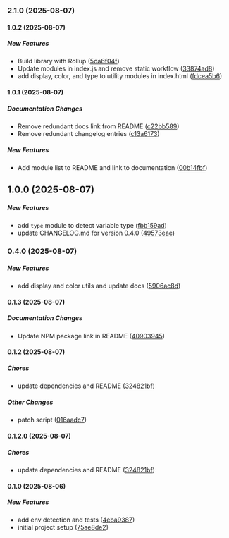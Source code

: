 ### 2.1.0 (2025-08-07)

#### 1.0.2 (2025-08-07)

##### New Features

*  Build library with Rollup ([5da6f04f](https://github.com/jlongyam/utility/commit/5da6f04f8b93faded7dcbdfbe035279ec06a486d))
*  Update modules in index.js and remove static workflow ([33874ad8](https://github.com/jlongyam/utility/commit/33874ad84b184b23bb807c4e7ec0c8d0faa9a3bf))
*  add display, color, and type to utility modules in index.html ([fdcea5b6](https://github.com/jlongyam/utility/commit/fdcea5b67e844f96fc3798993b91b2e7c5744f4e))

#### 1.0.1 (2025-08-07)

##### Documentation Changes

*  Remove redundant docs link from README ([c22bb589](https://github.com/jlongyam/utility/commit/c22bb589a0e775a1d9aa7ca68bc930512ec9d2cb))
*  Remove redundant changelog entries ([c13a6173](https://github.com/jlongyam/utility/commit/c13a61731d201b61620aa894f4c1c74e0a22522d))

##### New Features

*  Add module list to README and link to documentation ([00b14fbf](https://github.com/jlongyam/utility/commit/00b14fbf95a257cc8e888660686fd412dda9837c))

## 1.0.0 (2025-08-07)

##### New Features

*  add `type` module to detect variable type ([fbb159ad](https://github.com/jlongyam/utility/commit/fbb159ad1b19dac50447dff070766e1ab9eeeb1f))
*  update CHANGELOG.md for version 0.4.0 ([49573eae](https://github.com/jlongyam/utility/commit/49573eae21992added09916a37db6b1eb4d2376f))

### 0.4.0 (2025-08-07)

##### New Features

*  add display and color utils and update docs ([5906ac8d](https://github.com/jlongyam/utility/commit/5906ac8d02c95c9195ebc9bf081e33ca32f0af1c))

#### 0.1.3 (2025-08-07)

##### Documentation Changes

*  Update NPM package link in README ([40903945](https://github.com/jlongyam/utility/commit/409039453432eaf0a7c4131728b79e0631de00ce))

#### 0.1.2 (2025-08-07)

##### Chores

*  update dependencies and README ([324821bf](https://github.com/jlongyam/utility/commit/324821bfa92d342fc45fcc89dc24e4edbd675924))

##### Other Changes

* patch script ([016aadc7](https://github.com/jlongyam/utility/commit/016aadc7d62cd4962b8f04111caab46bd3407966))

#### 0.1.2.0 (2025-08-07)

##### Chores

*  update dependencies and README ([324821bf](https://github.com/jlongyam/utility/commit/324821bfa92d342fc45fcc89dc24e4edbd675924))

#### 0.1.0 (2025-08-06)

##### New Features

*  add env detection and tests ([4eba9387](https://github.com/jlongyam/utility/commit/4eba938726082e6a202c5a582c882938808d8d51))
*  initial project setup ([75ae8de2](https://github.com/jlongyam/utility/commit/75ae8de243f3924c58808d6b74c696eda386e5d7))

